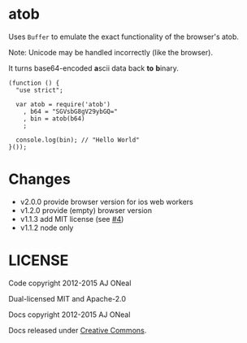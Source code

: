 atob
===

Uses `Buffer` to emulate the exact functionality of the browser's atob.

Note: Unicode may be handled incorrectly (like the browser).

It turns base64-encoded <strong>a</strong>scii data back **to** <strong>b</strong>inary.

    (function () {
      "use strict";

      var atob = require('atob')
        , b64 = "SGVsbG8gV29ybGQ="
        , bin = atob(b64)
        ;

      console.log(bin); // "Hello World"
    }());

Changes
=======

  * v2.0.0 provide browser version for ios web workers
  * v1.2.0 provide (empty) browser version
  * v1.1.3 add MIT license (see [#4](https://github.com/node-browser-compat/atob/issues/4))
  * v1.1.2 node only

LICENSE
=======

Code copyright 2012-2015 AJ ONeal

Dual-licensed MIT and Apache-2.0

Docs copyright 2012-2015 AJ ONeal

Docs released under [Creative Commons](https://github.com/node-browser-compat/atob/blob/master/LICENSE.DOCS).
